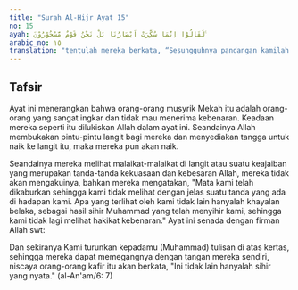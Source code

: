 ```yaml
---
title: "Surah Al-Hijr Ayat 15"
no: 15
ayah: لَقَالُوْٓا اِنَّمَا سُكِّرَتْ اَبْصَارُنَا بَلْ نَحْنُ قَوْمٌ مَّسْحُوْرُوْنَ ࣖ 
arabic_no: ١٥
translation: "tentulah mereka berkata, “Sesungguhnya pandangan kamilah yang dikaburkan, bahkan kami adalah orang yang terkena sihir.”  "
---
```


## Tafsir

Ayat ini menerangkan bahwa orang-orang musyrik Mekah itu adalah orang-orang yang sangat ingkar dan tidak mau menerima kebenaran. Keadaan mereka seperti itu dilukiskan Allah dalam ayat ini. Seandainya Allah membukakan pintu-pintu langit bagi mereka dan menyediakan tangga untuk naik ke langit itu, maka mereka pun akan naik.

Seandainya mereka melihat malaikat-malaikat di langit atau suatu keajaiban yang merupakan tanda-tanda kekuasaan dan kebesaran Allah, mereka tidak akan mengakuinya, bahkan mereka mengatakan, "Mata kami telah dikaburkan sehingga kami tidak melihat dengan jelas suatu tanda yang ada di hadapan kami. Apa yang terlihat oleh kami tidak lain hanyalah khayalan belaka, sebagai hasil sihir Muhammad yang telah menyihir kami, sehingga kami tidak lagi melihat hakikat kebenaran." Ayat ini senada dengan firman Allah swt:

Dan sekiranya Kami turunkan kepadamu (Muhammad) tulisan di atas kertas, sehingga mereka dapat memegangnya dengan tangan mereka sendiri, niscaya orang-orang kafir itu akan berkata, "Ini tidak lain hanyalah sihir yang nyata." (al-An'am/6: 7)